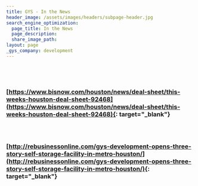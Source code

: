 ```yaml
---
title: GYS - In the News
header_image: /assets/images/headers/subpage-header.jpg
search_engine_optimization:
  page_title: In the News
  page_description:
  share_image_path:
layout: page
_gys_company: development
---
```


## &nbsp;

### [https://www.bisnow.com/houston/news/deal-sheet/this-weeks-houston-deal-sheet-92468](https://www.bisnow.com/houston/news/deal-sheet/this-weeks-houston-deal-sheet-92468){: target="_blank"}

### &nbsp;

### [http://rebusinessonline.com/gys-development-opens-three-story-self-storage-facility-in-metro-houston/](http://rebusinessonline.com/gys-development-opens-three-story-self-storage-facility-in-metro-houston/){: target="_blank"}

## &nbsp;